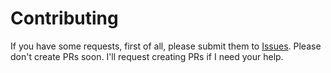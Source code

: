 # Contributing

If you have some requests, first of all, please submit them to [Issues](https://github.com/junichi11/netbeans-color-codes-preview/issues).
Please don't create PRs soon. I'll request creating PRs if I need your help.
